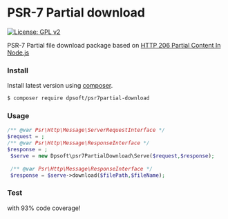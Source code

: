 # PSR-7 Partial download
[![License: GPL v2](https://img.shields.io/badge/License-GPL%20v2-blue.svg)](https://www.gnu.org/licenses/old-licenses/gpl-2.0.en.html)

PSR-7 Partial file download package based on [HTTP 206 Partial Content In Node.js](https://www.codeproject.com/Articles/813480/HTTP-Partial-Content-In-Node-js)

### Install

Install latest version using [composer](https://getcomposer.org/).

``` bash
$ composer require dpsoft/psr7partial-download
```
### Usage
```php
/** @var Psr\Http\Message\ServerRequestInterface */
$request = ;
/** @var Psr\Http\Message\ResponseInterface */
$response = ;
 $serve = new Dpsoft\psr7PartialDownload\Serve($request,$response);
 
 /** @var Psr\Http\Message\ResponseInterface */
 $response = $serve->download($filePath,$fileName);
```

### Test
with 93% code coverage!